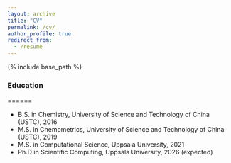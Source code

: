 ```yaml
---
layout: archive
title: "CV"
permalink: /cv/
author_profile: true
redirect_from:
  - /resume
---
```


{% include base_path %}

### Education
======
* B.S. in Chemistry, University of Science and Technology of China (USTC), 2016
* M.S. in Chemometrics, University of Science and Technology of China (USTC), 2019
* M.S. in Computational Science, Uppsala University, 2021
* Ph.D in Scientific Computing, Uppsala University, 2026 (expected)

